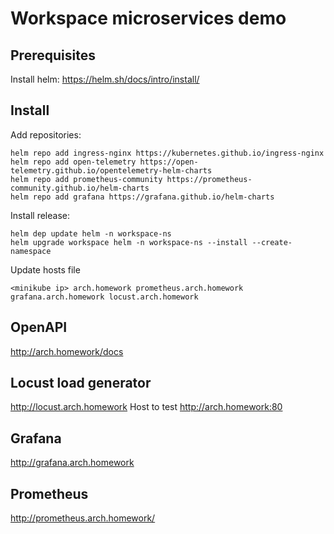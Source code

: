 # Workspace microservices demo

## Prerequisites
Install helm:
https://helm.sh/docs/intro/install/

## Install
Add repositories:

```shell
helm repo add ingress-nginx https://kubernetes.github.io/ingress-nginx
helm repo add open-telemetry https://open-telemetry.github.io/opentelemetry-helm-charts
helm repo add prometheus-community https://prometheus-community.github.io/helm-charts
helm repo add grafana https://grafana.github.io/helm-charts
```

Install release:
```shell
helm dep update helm -n workspace-ns
helm upgrade workspace helm -n workspace-ns --install --create-namespace
```

Update hosts file
```
<minikube ip> arch.homework prometheus.arch.homework grafana.arch.homework locust.arch.homework
```

## OpenAPI
http://arch.homework/docs

## Locust load generator
http://locust.arch.homework
Host to test http://arch.homework:80

## Grafana 
http://grafana.arch.homework

## Prometheus
http://prometheus.arch.homework/
